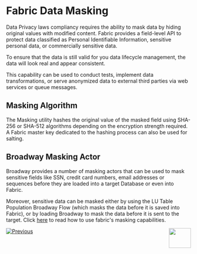 # Fabric Data Masking

Data Privacy laws compliancy requires the ability to mask data by hiding original values with modified content. 
Fabric provides a field-level API to protect data classified as Personal Identifiable Information, sensitive personal data, or commercially sensitive data.

To ensure that the data is still valid for you data lifecycle management, the data will look real and appear consistent.

This capability can be used to conduct tests, implement data transformations, or serve anonymized data to external third parties via web services or queue messages.


## Masking Algorithm

The Masking utility hashes the original value of the masked field using SHA-256 or SHA-512 algorithms depending on the encryption strength required. A Fabric master key dedicated to the hashing process can also be used for salting.

## Broadway Masking Actor

Broadway provides a number of masking actors that can be used to mask sensitive fields like SSN, credit card numbers, email addresses or sequences before they are loaded into a target Database or even into Fabric.

Moreover, sensitive data can be masked either by using the LU Table Population Broadway Flow (which masks the data before it is saved into Fabric), or by loading Broadway to mask the data before it is sent to the target.
Click [here](/articles/19_Broadway/actors/07_masking_and_sequence_actors.md) to read how to use fabric's masking capabilities.

[![Previous](/articles/images/Previous.png)](/articles/26_fabric_security/05_fabric_webservices_security.md)[<img align="right" width="60" height="54" src="/articles/images/Next.png">](/articles/26_fabric_security/IAM_SAML/07_user_IAM_overview.md)

